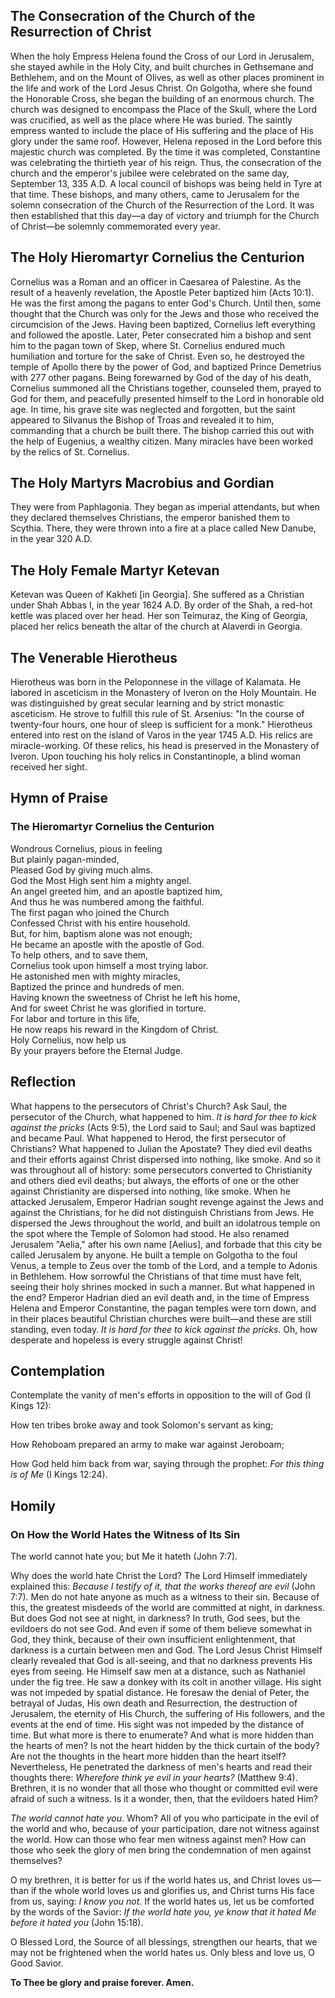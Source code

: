 ## The Consecration of the Church of the Resurrection of Christ

When the holy Empress Helena found the Cross of our Lord in Jerusalem, she stayed awhile in the Holy City, and built churches in Gethsemane and Bethlehem, and on the Mount of Olives, as well as other places prominent in the life and work of the Lord Jesus Christ. On Golgotha, where she found the Honorable Cross, she began the building of an enormous church. The church was designed to encompass the Place of the Skull, where the Lord was crucified, as well as the place where He was buried. The saintly empress wanted to include the place of His suffering and the place of His glory under the same roof. However, Helena reposed in the Lord before this majestic church was completed. By the time it was completed, Constantine was celebrating the thirtieth year of his reign. Thus, the consecration of the church and the emperor's jubilee were celebrated on the same day, September 13, 335 A.D. A local council of bishops was being held in Tyre at that time. These bishops, and many others, came to Jerusalem for the solemn consecration of the Church of the Resurrection of the Lord. It was then established that this day—a day of victory and triumph for the Church of Christ—be solemnly commemorated every year.

## The Holy Hieromartyr Cornelius the Centurion

Cornelius was a Roman and an officer in Caesarea of Palestine. As the result of a heavenly revelation, the Apostle Peter baptized him (Acts 10:1). He was the first among the pagans to enter God's Church. Until then, some thought that the Church was only for the Jews and those who received the circumcision of the Jews. Having been baptized, Cornelius left everything and followed the apostle. Later, Peter consecrated him a bishop and sent him to the pagan town of Skep, where St. Cornelius endured much humiliation and torture for the sake of Christ. Even so, he destroyed the temple of Apollo there by the power of God, and baptized Prince Demetrius with 277 other pagans. Being forewarned by God of the day of his death, Cornelius summoned all the Christians together, counseled them, prayed to God for them, and peacefully presented himself to the Lord in honorable old age. In time, his grave site was neglected and forgotten, but the saint appeared to Silvanus the Bishop of Troas and revealed it to him, commanding that a church be built there. The bishop carried this out with the help of Eugenius, a wealthy citizen. Many miracles have been worked by the relics of St. Cornelius.

## The Holy Martyrs Macrobius and Gordian

They were from Paphlagonia. They began as imperial attendants, but when they declared themselves Christians, the emperor banished them to Scythia. There, they were thrown into a fire at a place called New Danube, in the year 320 A.D.

## The Holy Female Martyr Ketevan

Ketevan was Queen of Kakheti [in Georgia]. She suffered as a Christian under Shah Abbas I, in the year 1624 A.D. By order of the Shah, a red-hot kettle was placed over her head. Her son Teimuraz, the King of Georgia, placed her relics beneath the altar of the church at Alaverdi in Georgia.

## The Venerable Hierotheus

Hierotheus was born in the Peloponnese in the village of Kalamata. He labored in asceticism in the Monastery of Iveron on the Holy Mountain. He was distinguished by great secular learning and by strict monastic asceticism. He strove to fulfill this rule of St. Arsenius: "In the course of twenty-four hours, one hour of sleep is sufficient for a monk." Hierotheus entered into rest on the island of Varos in the year 1745 A.D. His relics are miracle-working. Of these relics, his head is preserved in the Monastery of Iveron. Upon touching his holy relics in Constantinople, a blind woman received her sight.

## Hymn of Praise

### The Hieromartyr Cornelius the Centurion

Wondrous Cornelius, pious in feeling  
But plainly pagan-minded,  
Pleased God by giving much alms.  
God the Most High sent him a mighty angel.  
An angel greeted him, and an apostle baptized him,  
And thus he was numbered among the faithful.  
The first pagan who joined the Church  
Confessed Christ with his entire household.  
But, for him, baptism alone was not enough;  
He became an apostle with the apostle of God.  
To help others, and to save them,  
Cornelius took upon himself a most trying labor.  
He astonished men with mighty miracles,  
Baptized the prince and hundreds of men.  
Having known the sweetness of Christ he left his home,  
And for sweet Christ he was glorified in torture.  
For labor and torture in this life,  
He now reaps his reward in the Kingdom of Christ.  
Holy Cornelius, now help us  
By your prayers before the Eternal Judge.

## Reflection

What happens to the persecutors of Christ's Church? Ask Saul, the persecutor of the Church, what happened to him. *It is hard for thee to kick against the pricks* (Acts 9:5), the Lord said to Saul; and Saul was baptized and became Paul. What happened to Herod, the first persecutor of Christians? What happened to Julian the Apostate? They died evil deaths and their efforts against Christ dispersed into nothing, like smoke. And so it was throughout all of history: some persecutors converted to Christianity and others died evil deaths; but always, the efforts of one or the other against Christianity are dispersed into nothing, like smoke. When he attacked Jerusalem, Emperor Hadrian sought revenge against the Jews and against the Christians, for he did not distinguish Christians from Jews. He dispersed the Jews throughout the world, and built an idolatrous temple on the spot where the Temple of Solomon had stood. He also renamed Jerusalem "Aelia," after his own name [Aelius], and forbade that this city be called Jerusalem by anyone. He built a temple on Golgotha to the foul Venus, a temple to Zeus over the tomb of the Lord, and a temple to Adonis in Bethlehem. How sorrowful the Christians of that time must have felt, seeing their holy shrines mocked in such a manner. But what happened in the end? Emperor Hadrian died an evil death and, in the time of Empress Helena and Emperor Constantine, the pagan temples were torn down, and in their places beautiful Christian churches were built—and these are still standing, even today. *It is hard for thee to kick against the pricks*. Oh, how desperate and hopeless is every struggle against Christ!

## Contemplation

Contemplate the vanity of men's efforts in opposition to the will of God (I Kings 12):  

How ten tribes broke away and took Solomon's servant as king;  

How Rehoboam prepared an army to make war against Jeroboam;  

How God held him back from war, saying through the prophet: *For this thing is of Me* (I Kings 12:24).

## Homily

### On How the World Hates the Witness of Its Sin

The world cannot hate you; but Me it hateth (John 7:7).  

Why does the world hate Christ the Lord? The Lord Himself immediately explained this: *Because I testify of it, that the works thereof are evil* (John 7:7). Men do not hate anyone as much as a witness to their sin. Because of this, the greatest misdeeds of the world are committed at night, in darkness. But does God not see at night, in darkness? In truth, God sees, but the evildoers do not see God. And even if some of them believe somewhat in God, they think, because of their own insufficient enlightenment, that darkness is a curtain between men and God. The Lord Jesus Christ Himself clearly revealed that God is all-seeing, and that no darkness prevents His eyes from seeing. He Himself saw men at a distance, such as Nathaniel under the fig tree. He saw a donkey with its colt in another village. His sight was not impeded by spatial distance. He foresaw the denial of Peter, the betrayal of Judas, His own death and Resurrection, the destruction of Jerusalem, the eternity of His Church, the suffering of His followers, and the events at the end of time. His sight was not impeded by the distance of time. But what more is there to enumerate? And what is more hidden than the hearts of men? Is not the heart hidden by the thick curtain of the body? Are not the thoughts in the heart more hidden than the heart itself? Nevertheless, He penetrated the darkness of men's hearts and read their thoughts there: *Wherefore think ye evil in your hearts?* (Matthew 9:4). Brethren, it is no wonder that all those who thought or committed evil were afraid of such a witness. Is it a wonder, then, that the evildoers hated Him?  

*The world cannot hate you*. Whom? All of you who participate in the evil of the world and who, because of your participation, dare not witness against the world. How can those who fear men witness against men? How can those who seek the glory of men bring the condemnation of men against themselves?  

O my brethren, it is better for us if the world hates us, and Christ loves us—than if the whole world loves us and glorifies us, and Christ turns His face from us, saying: *I know you not*. If the world hates us, let us be comforted by the words of the Savior: *If the world hate you, ye know that it hated Me before it hated you* (John 15:18).  

O Blessed Lord, the Source of all blessings, strengthen our hearts, that we may not be frightened when the world hates us. Only bless and love us, O Good Savior.  

**To Thee be glory and praise forever. Amen.**
